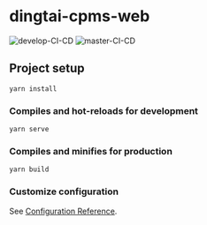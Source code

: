 # dingtai-cpms-web

![develop-CI-CD](https://github.com/ToTlee/dingtai-cpms-web/workflows/develop-CI-CD/badge.svg)
![master-CI-CD](https://github.com/ToTlee/dingtai-cpms-web/workflows/master-CI-CD/badge.svg?branch=master)
## Project setup
```
yarn install
```

### Compiles and hot-reloads for development
```
yarn serve
```

### Compiles and minifies for production
```
yarn build
```

### Customize configuration
See [Configuration Reference](https://cli.vuejs.org/config/).
